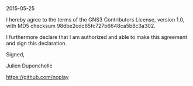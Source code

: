 2015-05-25

I hereby agree to the terms of the GNS3 Contributors License, version 1.0, with MD5 checksum
98dbe2cdc65fc727b6648ca5b8c3a302.

I furthermore declare that I am authorized and able to make this
agreement and sign this declaration.

Signed,

Julien Duponchelle

https://github.com/noplay
